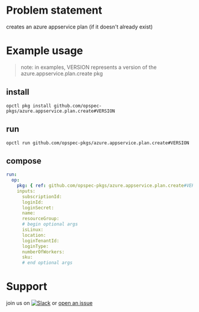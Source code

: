 # Problem statement
creates an azure appservice plan (if it doesn't already exist)

# Example usage

> note: in examples, VERSION represents a version of the azure.appservice.plan.create pkg

## install

```shell
opctl pkg install github.com/opspec-pkgs/azure.appservice.plan.create#VERSION
```

## run

```
opctl run github.com/opspec-pkgs/azure.appservice.plan.create#VERSION
```

## compose

```yaml
run:
  op:
    pkg: { ref: github.com/opspec-pkgs/azure.appservice.plan.create#VERSION }
    inputs: 
      subscriptionId:
      loginId:
      loginSecret:
      name:
      resourceGroup:
      # begin optional args
      isLinux:
      location:
      loginTenantId:
      loginType:
      numberOfWorkers:
      sku:
      # end optional args
```

# Support

join us on [![Slack](https://opspec-slackin.herokuapp.com/badge.svg)](https://opspec-slackin.herokuapp.com/)
or [open an issue](https://github.com/opspec-pkgs/azure.appservice.plan.create/issues)
